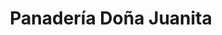 ---
title: "Panadería Doña Juanita"
url: /quetzaltenango/panaderia-dona-juanita-avenida-el-cenizal/
shop: panadería
---
